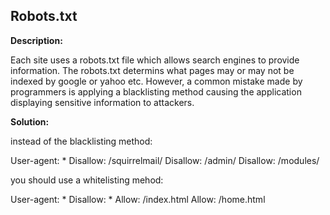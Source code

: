 
Robots.txt
-------

**Description:**

Each site uses a robots.txt file which allows search engines to provide information. 
The robots.txt determins what pages may or may not be indexed by google or yahoo etc. 
However, a common mistake made by programmers is applying a blacklisting method causing 
the application displaying sensitive information to attackers.


**Solution:**

instead of the blacklisting method:

User-agent: * 
Disallow: /squirrelmail/
Disallow: /admin/
Disallow: /modules/

you should use a whitelisting mehod:

User-agent: * 
Disallow: * 
Allow: /index.html
Allow: /home.html

	